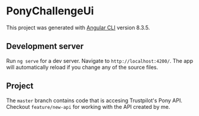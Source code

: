 # PonyChallengeUi

This project was generated with [Angular CLI](https://github.com/angular/angular-cli) version 8.3.5.

## Development server

Run `ng serve` for a dev server. Navigate to `http://localhost:4200/`. The app will automatically reload if you change any of the source files.

## Project

The `master` branch contains code that is accesing Trustpilot's Pony API.
Checkout `feature/new-api` for working with the API created by me.
